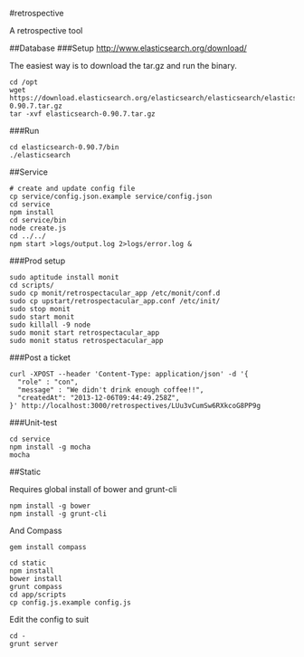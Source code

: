 #retrospective

A retrospective tool

##Database
###Setup
http://www.elasticsearch.org/download/


The easiest way is to download the tar.gz and run the binary.

```Shell
cd /opt
wget https://download.elasticsearch.org/elasticsearch/elasticsearch/elasticsearch-0.90.7.tar.gz
tar -xvf elasticsearch-0.90.7.tar.gz
```

###Run
```Shell
cd elasticsearch-0.90.7/bin
./elasticsearch
```


##Service

```Shell
# create and update config file
cp service/config.json.example service/config.json
cd service
npm install
cd service/bin
node create.js
cd ../../
npm start >logs/output.log 2>logs/error.log &
```
###Prod setup
```Shell
sudo aptitude install monit
cd scripts/
sudo cp monit/retrospectacular_app /etc/monit/conf.d
sudo cp upstart/retrospectacular_app.conf /etc/init/
sudo stop monit
sudo start monit
sudo killall -9 node
sudo monit start retrospectacular_app
sudo monit status retrospectacular_app
```

###Post a ticket
```Shell
curl -XPOST --header 'Content-Type: application/json' -d '{
  "role" : "con",
  "message" : "We didn't drink enough coffee!!",
  "createdAt": "2013-12-06T09:44:49.258Z",
}' http://localhost:3000/retrospectives/LUu3vCumSw6RXkcoG8PP9g
```

###Unit-test

```Shell
cd service
npm install -g mocha
mocha
```

##Static

Requires global install of bower and grunt-cli
```Shell
npm install -g bower
npm install -g grunt-cli
```

And Compass
```Shell
gem install compass
```

```Shell
cd static
npm install
bower install
grunt compass
cd app/scripts
cp config.js.example config.js
```
Edit the config to suit
```Shell
cd -
grunt server
```

